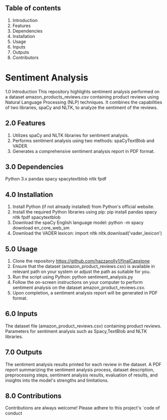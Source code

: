 ## Table of contents
1. Introduction
2. Features
3. Dependencies
4.  Installation
5. Usage
6. Inputs
7. Outputs
8. Contributors

# Sentiment Analysis

1.0 Introduction
This repository highlights sentiment analysis performed on a dataset amazon_products_reviews.csv containing product reviews using Natural Language Processing (NLP) techniques. It combines the capabilities of two libraries, spaCy and NLTK, to analyze the sentiment of the reviews.


## 2.0 Features
1. Utilizes spaCy and NLTK libraries for sentiment analysis.
2. Performs sentiment analysis using two methods: spaCyTextBlob and VADER.
3. Generates a comprehensive sentiment analysis report in PDF format. 

## 3.0 Dependencies
Python 3.x
pandas
spacy
spacytextblob
nltk
fpdf

## 4.0 Installation
1. Install Python (if not already installed) from Python's official website.
2. Install the required Python libraries using pip:
pip install pandas spacy nltk fpdf spacytextblob
3. Download the spaCy English language model:
python -m spacy download en_core_web_sm
4. Download the VADER lexicon:
import nltk
nltk.download('vader_lexicon')

    
## 5.0 Usage
1. Clone the repository https://github.com/hazzanolly1/finalCapstone
2. Ensure that the dataset (amazon_product_reviews.csv) is available in relevant path  on your  system or adjust the path as suitable for you.
3. Run the script using Python:
python sentiment_analysis.py
4. Follow the on-screen instructions on your computer to perform sentiment analysis on the dataset amazon_product_reviews.csv.
5. Upon completion, a sentiment analysis report will be generated in PDF format.

## 6.0 Inputs
The dataset file (amazon_product_reviews.csv) containing product reviews.
Parameters for sentiment analysis such as Spacy,TextBlob and NLTK libraries.
## 7.0 Outputs
The sentiment analysis results printed for each review in the dataset.
A PDF report summarizing the sentiment analysis process, dataset description, preprocessing steps, sentiment analysis results, evaluation of results, and insights into the model's strengths and limitations.
## 8.0 Contributions
Contributions are always welcome!
Please adhere to this project's `code of conduct
